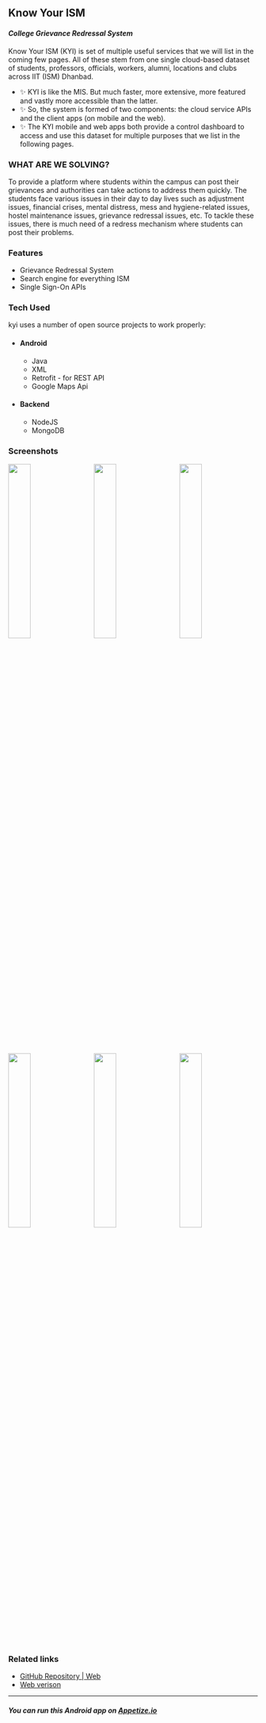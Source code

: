## Know Your ISM
#### *College Grievance Redressal System*

Know Your ISM (KYI) is set of multiple useful services that we will list in the coming few pages. All of these stem from one single cloud-based dataset of students, professors, officials,  workers, alumni, locations and clubs across IIT (ISM) Dhanbad.
- ✨ KYI is like the MIS. But much faster, more extensive, more featured and vastly more accessible than the latter.
- ✨ So, the system is formed of two components: the cloud service APIs and the client apps (on mobile and the web).
- ✨ The KYI mobile and web apps both provide a control dashboard to access and use this dataset for multiple purposes that we list in the following pages.

### WHAT ARE WE SOLVING?
To provide a platform where students within the campus can post their grievances and authorities can take actions to address them quickly.
The students face various issues in their day to day lives  such as adjustment issues, financial crises, mental  distress, mess and hygiene-related issues, hostel maintenance issues, grievance redressal issues, etc. To tackle these issues, there is much need of a redress mechanism where students can post their problems.

### Features

- Grievance Redressal System
- Search engine for everything ISM
- Single Sign-On APIs


### Tech Used
kyi uses a number of open source projects to work properly:
- #### Android
    - Java
    - XML
    - Retrofit - for REST API
    - Google Maps Api

- #### Backend
    - NodeJS
    - MongoDB


### Screenshots

<div class="row">
      <img src="https://raw.githubusercontent.com/myselfpawanraj/kyi-android/master/Screenshots/Know%20Your%20ISM%20-%20Documentation.jpg" width="30%" title="Homepage" alt="">
        &emsp;
      <img src="https://raw.githubusercontent.com/myselfpawanraj/kyi-android/master/Screenshots/Know%20Your%20ISM%20-%20Documentation%20(3).jpg" width="30%" title="Locations" alt="">
        &emsp;
      <img src="https://raw.githubusercontent.com/myselfpawanraj/kyi-android/master/Screenshots/Know%20Your%20ISM%20-%20Documentation%20(4).jpg" width="30%" title="Login Page" alt="">
</div>
<br>
<div class="row">
      <img src="https://raw.githubusercontent.com/myselfpawanraj/kyi-android/master/Screenshots/Know%20Your%20ISM%20-%20Documentation%20(6).jpg" width="30%" title="Study Material" alt="">
        &emsp;
      <img src="https://raw.githubusercontent.com/myselfpawanraj/kyi-android/master/Screenshots/Know%20Your%20ISM%20-%20Documentation%20(5).jpg" width="30%" title="Lost n Found" alt="">
        &emsp;
      <img src="https://raw.githubusercontent.com/myselfpawanraj/kyi-android/master/Screenshots/Know%20Your%20ISM%20-%20Documentation%20(1).jpg" width="30%" title="Student search" alt="">
</div>
<br>

### Related links
- [GitHub Repository | Web](https://github.com/PlytonRexus/kyi-api-v2)
- [Web verison](https://kyism.ga/)

***
##### You can run this Android app on [Appetize.io](https://appetize.io/app/3v4makdwza4xnb6q6wtn9k22q0?device=pixel4xl&scale=50&orientation=portrait&osVersion=10.0&deviceColor=black)

